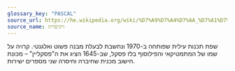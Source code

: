 ```yaml
---
glossary_key: "PASCAL"
source_url: https://he.wikipedia.org/wiki/%D7%A9%D7%A4%D7%AA_%D7%A1%D7%A3
source_name: ויקיפדיה
---
```


שפת תכנות עילית שפותחה ב-1970 ונחשבת לבעלת מבנה פשוט ואלגנטי. קרויה על שמו של המתמטיקאי והפילוסוף בלז פסקל, שב-1645 הציג את ה"פסקליין" – מכונת חישוב מכנית שחיברה וחיסרה שני מספרים ישירות.
